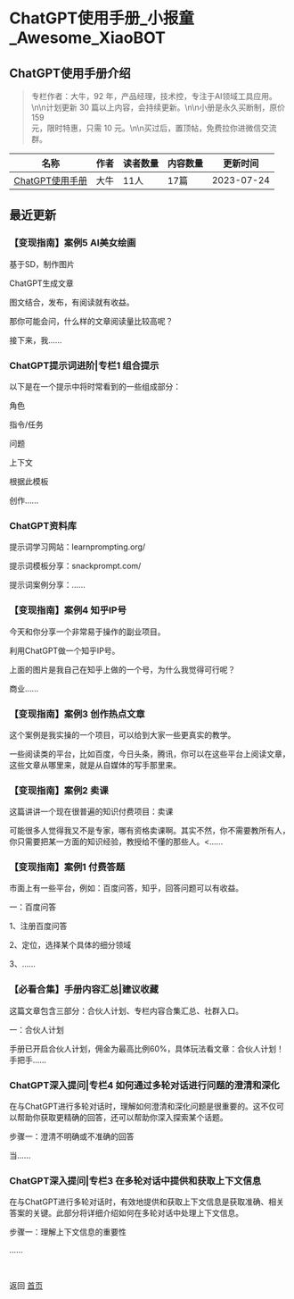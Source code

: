 # ChatGPT使用手册_小报童_Awesome_XiaoBOT

## ChatGPT使用手册介绍
> 专栏作者：大牛，92 年，产品经理，技术控，专注于AI领域工具应用。\n\n计划更新 30 篇以上内容，会持续更新。\n\n小册是永久买断制，原价 159  
元，限时特惠，只需 10 元。\n\n买过后，置顶帖，免费拉你进微信交流群。  
  


|名称|作者|读者数量|内容数量|更新时间|
|---|---|---|---|---|
|[ChatGPT使用手册](https://xiaobot.net/p/GPT2048?refer=9c3f1c95-a052-465a-9902-f6d75080262a)|大牛|11人|17篇|2023-07-24|

## 最近更新
### 【变现指南】案例5 AI美女绘画

基于SD，制作图片

ChatGPT生成文章

图文结合，发布，有阅读就有收益。

那你可能会问，什么样的文章阅读量比较高呢？

接下来，我......

### ChatGPT提示词进阶|专栏1 组合提示

以下是在一个提示中将时常看到的一些组成部分：

角色

指令/任务

问题

上下文

根据此模板

创作......

### ChatGPT资料库

提示词学习网站：learnprompting.org/

提示词模板分享：snackprompt.com/

提示词案例分享：......

### 【变现指南】案例4 知乎IP号

今天和你分享一个非常易于操作的副业项目。

利用ChatGPT做一个知乎IP号。

上面的图片是我自己在知乎上做的一个号，为什么我觉得可行呢？

商业......

### 【变现指南】案例3 创作热点文章

这个案例是我实操的一个项目，可以给到大家一些更真实的教学。

一些阅读类的平台，比如百度，今日头条，腾讯，你可以在这些平台上阅读文章，这些文章从哪里来，就是从自媒体的写手那里来。

### 【变现指南】案例2 卖课

这篇讲讲一个现在很普遍的知识付费项目：卖课

可能很多人觉得我又不是专家，哪有资格卖课啊。其实不然，你不需要教所有人，你只需要把某一方面的知识经验，教授给不懂的那些人。<......

### 【变现指南】案例1 付费答题

市面上有一些平台，例如：百度问答，知乎，回答问题可以有收益。

一：百度问答

1、注册百度问答

2、定位，选择某个具体的细分领域

3、......

### 【必看合集】手册内容汇总|建议收藏

这篇文章包含三部分：合伙人计划、专栏内容合集汇总、社群入口。

一：合伙人计划

手册已开启合伙人计划，佣金为最高比例60%，具体玩法看文章：合伙人计划！手把手......

### ChatGPT深入提问|专栏4 如何通过多轮对话进行问题的澄清和深化

在与ChatGPT进行多轮对话时，理解如何澄清和深化问题是很重要的。这不仅可以帮助你获取更精确的回答，还可以帮助你深入探索某个话题。

步骤一：澄清不明确或不准确的回答

当......

### ChatGPT深入提问|专栏3 在多轮对话中提供和获取上下文信息

在与ChatGPT进行多轮对话时，有效地提供和获取上下文信息是获取准确、相关答案的关键。此部分将详细介绍如何在多轮对话中处理上下文信息。

步骤一：理解上下文信息的重要性

......


<a href="https://github.com/Reno9527/awesome-xiaobot" style="color: white; text-decoration: none;">awesome-xiaobot</a>

返回 [首页](../README.md)
